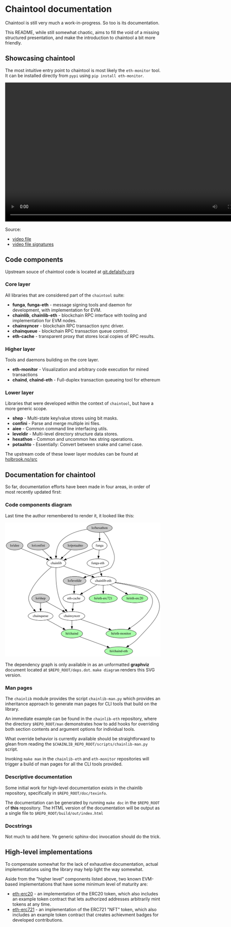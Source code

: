 # Chaintool documentation

Chaintool is still very much a work-in-progress. So too is its documentation.

This README, while still somewhat chaotic, aims to fill the void of a missing structured presentation, and make the introduction to chaintool a bit more friendly.


## Showcasing chaintool

The most intuitive entry point to chaintool is most likely the `eth-monitor` tool. It can be installed directly from `pypi` using `pip install eth-monitor`.

<video width="800" height="450" controls>
    <source src="https://defalsify.org/chaintool_pychain_pitch.mp4">
Your browser cannot embed this video. Please use the links below instead.
</video>

Source:

* [video file](https://defalsify.org/chaintool_pychain_pitch.mp4)
* [video file signatures](https://defalsify.org/chaintool_pychain_pitch.mp4.asc)

## Code components

Upstream souce of chaintool code is located at [git.defalsify.org](https://git.defalsify.org)


### Core layer

All libraries that are considered part of the `chaintool` suite:

* **funga**, **funga-eth** - message signing tools and daemon for development, with implementation for EVM.
* **chainlib**, **chainlib-eth** - blockchain RPC interface with tooling and implementation for EVM nodes.
* **chainsyncer** - blockchain RPC transaction sync driver.
* **chainqueue** - blockchain RPC transaction queue control.
* **eth-cache** - transparent proxy that stores local copies of RPC results.


### Higher layer

Tools and daemons building on the core layer.

* **eth-monitor** - Visualization and arbitrary code execution for mined transactions
* **chaind**, **chaind-eth** - Full-duplex transaction queueing tool for ethereum


### Lower layer

Libraries that were developed within the context of `chaintool`, but have a more generic scope.

* **shep** - Multi-state key/value stores using bit masks.
* **confini** - Parse and merge multiple ini files.
* **aiee** - Common command line interfacing utils.
* **leveldir** - Multi-level directory structure data stores.
* **hexathon** - Common and uncommon hex string operations.
* **potaahto** - Essentially: Convert between snake and camel case.

The upstream code of these lower layer modules can be found at [holbrook.no/src](https://holbrook.no/src)


## Documentation for chaintool


So far, documentation efforts have been made in four areas, in order of most recently updated first:


### Code components diagram

Last time the author remembered to render it, it looked like this:

![](./build/deps.svg)

The dependency graph is only available in as an unformatted **graphviz** document located at `$REPO_ROOT/deps.dot`. `make diagram` renders this SVG version.


### Man pages

The `chainlib` module provides the script `chainlib-man.py` which provides an inheritance approach to generate man pages for CLI tools that build on the library.

An immediate example can be found in the `chainlib-eth` repository, where the directory `$REPO_ROOT/man` demonstrates how to add hooks for overriding both section contents and argument options for individual tools.

What override behavior is currently available should be straightforward to glean from reading the `$CHAINLIB_REPO_ROOT/scripts/chainlib-man.py` script.

Invoking `make man` in the `chainlib-eth` and `eth-monitor` repositories will trigger a build of man pages for all the CLI tools provided.


### Descriptive documentation

Some initial work for high-level documentation exists in the chainlib repository, specifically in `$REPO_ROOT/doc/texinfo`.

The documentation can be generated by running `make doc` in the `$REPO_ROOT` of **this** repository. The HTML version of the documentation will be output as a single file to `$REPO_ROOT/build/out/index.html`


### Docstrings

Not much to add here. Ye generic sphinx-doc invocation should do the trick.


## High-level implementations

To compensate somewhat for the lack of exhaustive documentation, actual implementations using the library may help light the way somewhat.

Aside from the "higher level" components listed above, two known EVM-based implementations that have some minimum level of maturity are:

* [eth-erc20](https://git.defalsify.org/eth-erc20) - an implementation of the ERC20 token, which also includes an example token contract that lets authorized addresses arbitrarily mint tokens at any time.
* [eth-erc721](https://git.defalsify.org/eth-erc721) - an implementation of the ERC721 "NFT" token, which also includes an example token contract that creates achievment badges for developed contributions.
